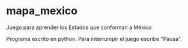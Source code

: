 # mapa_mexico
Juego para aprender los Estados que conforman a México

Programa escrito en python.
Para interrumpir el juego escribe "Pausa". 
